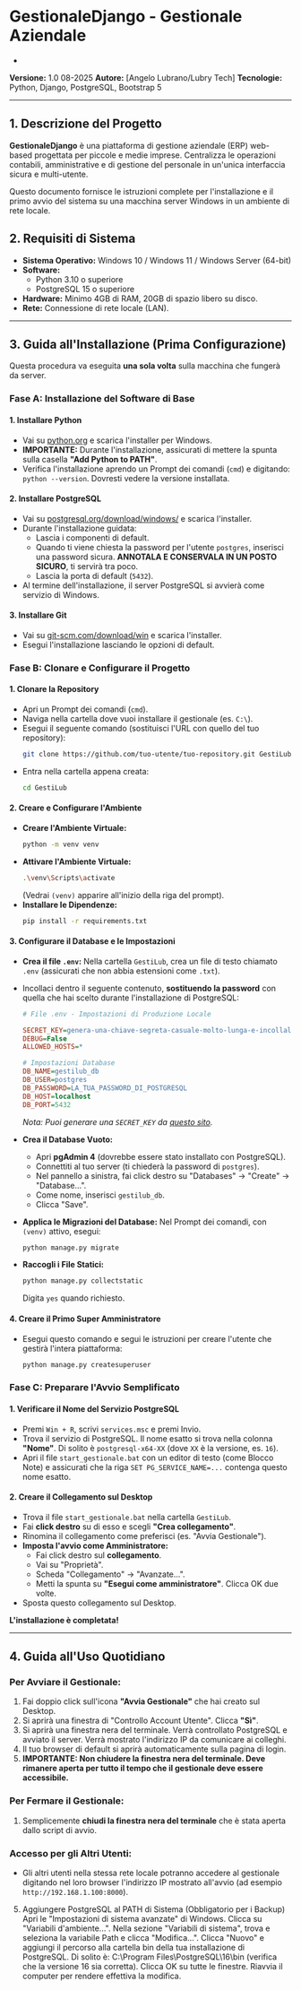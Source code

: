 # GestionaleDjango - Gestionale Aziendale
-
**Versione:** 1.0 08-2025
**Autore:** [Angelo Lubrano/Lubry Tech]
**Tecnologie:** Python, Django, PostgreSQL, Bootstrap 5

---

## 1. Descrizione del Progetto

**GestionaleDjango** è una piattaforma di gestione aziendale (ERP) web-based progettata per piccole e medie imprese. Centralizza le operazioni contabili, amministrative e di gestione del personale in un'unica interfaccia sicura e multi-utente.

Questo documento fornisce le istruzioni complete per l'installazione e il primo avvio del sistema su una macchina server Windows in un ambiente di rete locale.

## 2. Requisiti di Sistema

-   **Sistema Operativo:** Windows 10 / Windows 11 / Windows Server (64-bit)
-   **Software:**
    -   Python 3.10 o superiore
    -   PostgreSQL 15 o superiore
-   **Hardware:** Minimo 4GB di RAM, 20GB di spazio libero su disco.
-   **Rete:** Connessione di rete locale (LAN).

---

## 3. Guida all'Installazione (Prima Configurazione)

Questa procedura va eseguita **una sola volta** sulla macchina che fungerà da server.

### Fase A: Installazione del Software di Base

#### 1. Installare Python
-   Vai su [python.org](https://www.python.org/downloads/windows/) e scarica l'installer per Windows.
-   **IMPORTANTE:** Durante l'installazione, assicurati di mettere la spunta sulla casella **"Add Python to PATH"**.
-   Verifica l'installazione aprendo un Prompt dei comandi (`cmd`) e digitando: `python --version`. Dovresti vedere la versione installata.

#### 2. Installare PostgreSQL
-   Vai su [postgresql.org/download/windows/](https://www.postgresql.org/download/windows/) e scarica l'installer.
-   Durante l'installazione guidata:
    -   Lascia i componenti di default.
    -   Quando ti viene chiesta la password per l'utente `postgres`, inserisci una password sicura. **ANNOTALA E CONSERVALA IN UN POSTO SICURO**, ti servirà tra poco.
    -   Lascia la porta di default (`5432`).
-   Al termine dell'installazione, il server PostgreSQL si avvierà come servizio di Windows.

#### 3. Installare Git
-   Vai su [git-scm.com/download/win](https://git-scm.com/download/win) e scarica l'installer.
-   Esegui l'installazione lasciando le opzioni di default.

### Fase B: Clonare e Configurare il Progetto

#### 1. Clonare la Repository
-   Apri un Prompt dei comandi (`cmd`).
-   Naviga nella cartella dove vuoi installare il gestionale (es. `C:\`).
-   Esegui il seguente comando (sostituisci l'URL con quello del tuo repository):
    ```bash
    git clone https://github.com/tuo-utente/tuo-repository.git GestiLub
    ```
-   Entra nella cartella appena creata:
    ```bash
    cd GestiLub
    ```

#### 2. Creare e Configurare l'Ambiente
-   **Creare l'Ambiente Virtuale:**
    ```bash
    python -m venv venv
    ```
-   **Attivare l'Ambiente Virtuale:**
    ```bash
    .\venv\Scripts\activate
    ```
    (Vedrai `(venv)` apparire all'inizio della riga del prompt).
-   **Installare le Dipendenze:**
    ```bash
    pip install -r requirements.txt
    ```

#### 3. Configurare il Database e le Impostazioni
-   **Crea il file `.env`:** Nella cartella `GestiLub`, crea un file di testo chiamato `.env` (assicurati che non abbia estensioni come `.txt`).
-   Incollaci dentro il seguente contenuto, **sostituendo la password** con quella che hai scelto durante l'installazione di PostgreSQL:
    ```ini
    # File .env - Impostazioni di Produzione Locale
    
    SECRET_KEY=genera-una-chiave-segreta-casuale-molto-lunga-e-incollala-qui
    DEBUG=False
    ALLOWED_HOSTS=*
    
    # Impostazioni Database
    DB_NAME=gestilub_db
    DB_USER=postgres
    DB_PASSWORD=LA_TUA_PASSWORD_DI_POSTGRESQL
    DB_HOST=localhost
    DB_PORT=5432
    ```
    *Nota: Puoi generare una `SECRET_KEY` da [questo sito](https://djecrety.ir/).*

-   **Crea il Database Vuoto:**
    -   Apri **pgAdmin 4** (dovrebbe essere stato installato con PostgreSQL).
    -   Connettiti al tuo server (ti chiederà la password di `postgres`).
    -   Nel pannello a sinistra, fai click destro su "Databases" -> "Create" -> "Database...".
    -   Come nome, inserisci `gestilub_db`.
    -   Clicca "Save".

-   **Applica le Migrazioni del Database:**
    Nel Prompt dei comandi, con `(venv)` attivo, esegui:
    ```bash
    python manage.py migrate
    ```

-   **Raccogli i File Statici:**
    ```bash
    python manage.py collectstatic
    ```
    Digita `yes` quando richiesto.

#### 4. Creare il Primo Super Amministratore
-   Esegui questo comando e segui le istruzioni per creare l'utente che gestirà l'intera piattaforma:
    ```bash
    python manage.py createsuperuser
    ```

### Fase C: Preparare l'Avvio Semplificato

#### 1. Verificare il Nome del Servizio PostgreSQL
-   Premi `Win + R`, scrivi `services.msc` e premi Invio.
-   Trova il servizio di PostgreSQL. Il nome esatto si trova nella colonna **"Nome"**. Di solito è `postgresql-x64-XX` (dove `XX` è la versione, es. `16`).
-   Apri il file `start_gestionale.bat` con un editor di testo (come Blocco Note) e assicurati che la riga `SET PG_SERVICE_NAME=...` contenga questo nome esatto.

#### 2. Creare il Collegamento sul Desktop
-   Trova il file `start_gestionale.bat` nella cartella `GestiLub`.
-   Fai **click destro** su di esso e scegli **"Crea collegamento"**.
-   Rinomina il collegamento come preferisci (es. "Avvia Gestionale").
-   **Imposta l'avvio come Amministratore:**
    -   Fai click destro sul **collegamento**.
    -   Vai su "Proprietà".
    -   Scheda "Collegamento" -> "Avanzate...".
    -   Metti la spunta su **"Esegui come amministratore"**. Clicca OK due volte.
-   Sposta questo collegamento sul Desktop.

**L'installazione è completata!**

---

## 4. Guida all'Uso Quotidiano

### Per Avviare il Gestionale:
1.  Fai doppio click sull'icona **"Avvia Gestionale"** che hai creato sul Desktop.
2.  Si aprirà una finestra di "Controllo Account Utente". Clicca **"Sì"**.
3.  Si aprirà una finestra nera del terminale. Verrà controllato PostgreSQL e avviato il server. Verrà mostrato l'indirizzo IP da comunicare ai colleghi.
4.  Il tuo browser di default si aprirà automaticamente sulla pagina di login.
5.  **IMPORTANTE: Non chiudere la finestra nera del terminale. Deve rimanere aperta per tutto il tempo che il gestionale deve essere accessibile.**

### Per Fermare il Gestionale:
1.  Semplicemente **chiudi la finestra nera del terminale** che è stata aperta dallo script di avvio.

### Accesso per gli Altri Utenti:
-   Gli altri utenti nella stessa rete locale potranno accedere al gestionale digitando nel loro browser l'indirizzo IP mostrato all'avvio (ad esempio `http://192.168.1.100:8000`).

5. Aggiungere PostgreSQL al PATH di Sistema (Obbligatorio per i Backup)
Apri le "Impostazioni di sistema avanzate" di Windows.
Clicca su "Variabili d'ambiente...".
Nella sezione "Variabili di sistema", trova e seleziona la variabile Path e clicca "Modifica...".
Clicca "Nuovo" e aggiungi il percorso alla cartella bin della tua installazione di PostgreSQL. Di solito è:
C:\Program Files\PostgreSQL\16\bin
(verifica che la versione 16 sia corretta).
Clicca OK su tutte le finestre.
Riavvia il computer per rendere effettiva la modifica.